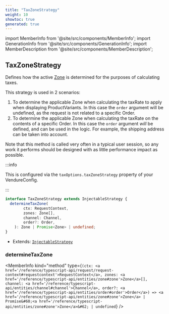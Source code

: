 ```yaml
---
title: "TaxZoneStrategy"
weight: 10
showtoc: true
generated: true
---
```

<!-- This file was generated from the Vendure source. Do not modify. Instead, re-run the "docs:build" script -->
import MemberInfo from '@site/src/components/MemberInfo';
import GenerationInfo from '@site/src/components/GenerationInfo';
import MemberDescription from '@site/src/components/MemberDescription';


## TaxZoneStrategy

<GenerationInfo sourceFile="packages/core/src/config/tax/tax-zone-strategy.ts" sourceLine="28" packageName="@vendure/core" />

Defines how the active <a href='/reference/typescript-api/entities/zone#zone'>Zone</a> is determined for the purposes of calculating taxes.

This strategy is used in 2 scenarios:

1. To determine the applicable Zone when calculating the taxRate to apply when displaying ProductVariants. In this case the
`order` argument will be undefined, as the request is not related to a specific Order.
2. To determine the applicable Zone when calculating the taxRate on the contents of a specific Order. In this case the
`order` argument _will_ be defined, and can be used in the logic. For example, the shipping address can be taken into account.

Note that this method is called very often in a typical user session, so any work it performs should be designed with as little
performance impact as possible.

:::info

This is configured via the `taxOptions.taxZoneStrategy` property of
your VendureConfig.

:::

```ts title="Signature"
interface TaxZoneStrategy extends InjectableStrategy {
  determineTaxZone(
        ctx: RequestContext,
        zones: Zone[],
        channel: Channel,
        order?: Order,
    ): Zone | Promise<Zone> | undefined;
}
```
* Extends: <code><a href='/reference/typescript-api/common/injectable-strategy#injectablestrategy'>InjectableStrategy</a></code>



<div className="members-wrapper">

### determineTaxZone

<MemberInfo kind="method" type={`(ctx: <a href='/reference/typescript-api/request/request-context#requestcontext'>RequestContext</a>, zones: <a href='/reference/typescript-api/entities/zone#zone'>Zone</a>[], channel: <a href='/reference/typescript-api/entities/channel#channel'>Channel</a>, order?: <a href='/reference/typescript-api/entities/order#order'>Order</a>) => <a href='/reference/typescript-api/entities/zone#zone'>Zone</a> | Promise&#60;<a href='/reference/typescript-api/entities/zone#zone'>Zone</a>&#62; | undefined`}   />




</div>
